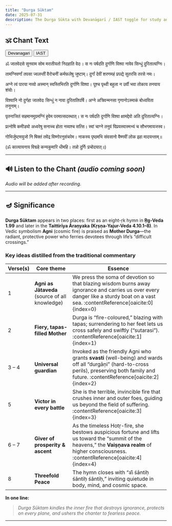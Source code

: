 ```yaml
---
title: "Durga Sūktam"
date: 2025-07-31
description: The Durga Sūkta with Devanāgarī / IAST toggle for study and chanting practice.
---
```

<!--more-->

## 🕉️ Chant Text

<div id="script-toggle" style="margin-bottom:1em">
  <button id="btn-deva" onclick="showDeva()">Devanagari</button>
  <button id="btn-iast" onclick="showIAST()">IAST</button>
</div>

<!-- Devanagari --------------------------------------------------------->
<div id="devanagari" style="display:block">

<p id="v1">ॐ जातवेदसे सुनवाम सोम मरातीयतो निदहाति वेदः।
स नः पर्षदति दुर्गाणि विश्वा नावेव सिन्धुं दुरितात्यग्निः।</p>

<p id="v2">तामग्निवर्णां तपसा ज्वलन्तीं वैरोचनीं कर्मफलेषु जुष्टाम्।
दुर्गां देवीं शरणमहं प्रपद्ये सुतरसि तरसे नमः।</p>

<p id="v3">अग्ने त्वं पारया नव्यो अस्मान् स्वस्तिभिरति दुर्गाणि विश्वा।
पूश्च पृथ्वी बहुला न उर्वी भवा तोकाय तनयाय शंयोः।</p>

<p id="v4">विश्वानि नो दुर्गहा जातवेदः सिन्धुं न नावा दुरितातिपर्षि।
अग्ने अत्रिवन्मनसा गृणानोऽस्माकं बोध्यविता तनूनाम्।</p>

<p id="v5">पृतनाजितं सहमानमुग्रमग्निं हुवेम परमात्सदस्थात्।
स नः पर्षदति दुर्गाणि विश्वा क्षामद्देवो अति दुरितात्यग्निः।</p>

<p id="v6">प्रत्नोषि कमीड्यो अध्वरेषु सनाच्च होता नव्यश्च सत्सि।
स्वां चाग्ने तनुवं पिप्रयस्वास्मभ्यं च सौभगमायजस्व।</p>

<p id="v7">गोभिर्जुष्टमयुजो नि षिक्तं तवेंद्र विष्णोरनुसंचरेम।
नाकस्य पृष्ठमभि संवसानो वैष्णवीं लोक इहा मादयन्ताम्॥</p>

<p id="v8">(ॐ कात्यायनाय विद्महे कन्यकुमारि धीमहि।
तन्नो दुर्गिः प्रचोदयात्॥)</p>

</div>

<!-- IAST --------------------------------------------------------------->
<div id="iast" style="display:none">

<p id="v1-roman">om jātavedase sunavāma soma marātīyato nidahāti vedaḥ|
sa naḥ parṣadati durgāṇi viśvā nāveva sindhuṃ duritātyagniḥ|</p>

<p id="v2-roman">tāmagnivarṇāṃ tapasā jvalantīṃ vairocanīṃ karmaphaleṣu juṣṭām|
durgāṃ devīṃ śaraṇamahaṃ prapadye sutarasi tarase namaḥ|</p>

<p id="v3-roman">agne tvaṃ pārayā navyo asmān svastibhirati durgāṇi viśvā|
pūśca pṛthvī bahulā na urvī bhavā tokāya tanayāya śaṃyoḥ|</p>

<p id="v4-roman">viśvāni no durgahā jātavedaḥ sindhuṃ na nāvā duritātiparṣi|
agne atrivanmanasā gṛṇāno'smākaṃ bodhyavitā tanūnām|</p>

<p id="v5-roman">pṛtanājitaṃ sahamānamugramagniṃ huvema paramātsadasthāt|
sa naḥ parṣadati durgāṇi viśvā kṣāmaddevo ati duritātyagniḥ|</p>

<p id="v6-roman">pratnoṣi kamīḍyo adhvareṣu sanācca hotā navyaśca satsi|
svāṃ cāgne tanuvaṃ piprayasvāsmabhyaṃ ca saubhagamāyajasva|</p>

<p id="v7-roman">gobhirjuṣṭamayujo ni ṣiktaṃ taveṃdra viṣṇoranusaṃcarema|
nākasya pṛṣṭhamabhi saṃvasāno vaiṣṇavīṃ loka ihā mādayantām||</p>

<p id="v8-roman">(om kātyāyanāya vidmahe kanyakumāri dhīmahi|
tanno durgiḥ pracodayāt||)</p>

</div>

---

## 🔊 Listen to the Chant *(audio coming soon)*

<!-- When you record, place the file here and change the src path -->
<!-- <audio controls>
  <source src="/learn-hindu-chanting/assets/audio/durga-suktam.mp3" type="audio/mpeg">
</audio> -->

*Audio will be added after recording.*

---

## 🪔 Significance  

**Durga Sūktam** appears in two places: first as an eight-ṛk hymn in **Ṛg-Veda 1.99** and later in the **Taittirīya Āraṇyaka (Kṛṣṇa-Yajur-Veda 4.10.1–8)**.  In Vedic symbolism **Agni** (cosmic fire) is praised as **Mother Durga**—the radiant, protective power who ferries devotees through life’s “difficult crossings.”   

### Key ideas distilled from the traditional commentary  

| Verse(s) | Core theme | Essence |
|----------|-----------|---------|
| 1 | **Agni as Jātaveda** (source of all knowledge) | We press the soma of devotion so that blazing wisdom burns away ignorance and carries us over every danger like a sturdy boat on a vast sea. :contentReference[oaicite:0]{index=0} |
| 2 | **Fiery, tapas-filled Mother** | Durga is “fire-coloured,” blazing with tapas; surrendering to her feet lets us cross safely and swiftly (“sutarasi”). :contentReference[oaicite:1]{index=1} |
| 3 – 4 | **Universal guardian** | Invoked as the friendly Agni who grants **svasti** (well-being) and wards off all “durgāṇi” (hard-to-cross perils), preserving both family and future. :contentReference[oaicite:2]{index=2} |
| 5 | **Victor in every battle** | She is the terrible, invincible fire that crushes inner and outer foes, guiding us beyond the field of suffering. :contentReference[oaicite:3]{index=3} |
| 6 – 7 | **Giver of prosperity & ascent** | As the timeless Hotṛ-fire, she bestows auspicious fortune and lifts us toward the “summit of the heavens,” the **Vaiṣṇava realm** of higher consciousness. :contentReference[oaicite:4]{index=4} |
| 8 | **Threefold Peace** | The hymn closes with “ॐ śāntiḥ śāntiḥ śāntiḥ,” inviting quietude in body, mind, and cosmic space. |

**In one line:**  
> *Durga Sūktam kindles the inner fire that destroys ignorance, protects on every plane, and ushers the chanter to fearless peace.*  

---

<script>
function showDeva(){
  document.getElementById('devanagari').style.display='block';
  document.getElementById('iast').style.display='none';
  document.getElementById('btn-deva').style.fontWeight='bold';
  document.getElementById('btn-iast').style.fontWeight='normal';
}
function showIAST(){
  document.getElementById('devanagari').style.display='none';
  document.getElementById('iast').style.display='block';
  document.getElementById('btn-deva').style.fontWeight='normal';
  document.getElementById('btn-iast').style.fontWeight='bold';
}
</script>
